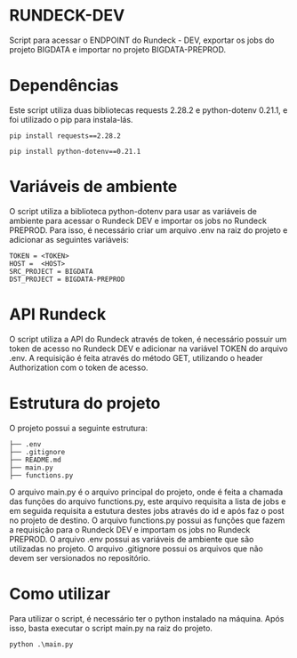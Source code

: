 # RUNDECK-DEV 
Script para acessar o ENDPOINT do Rundeck - DEV, exportar os jobs do projeto BIGDATA e importar no projeto BIGDATA-PREPROD.

# Dependências
Este script utiliza duas bibliotecas requests 2.28.2 e python-dotenv 0.21.1, e foi utilizado o pip para instala-lás.
```bash:
pip install requests==2.28.2
```

```bash:
pip install python-dotenv==0.21.1
```


# Variáveis de ambiente

O script utiliza a biblioteca python-dotenv para usar as variáveis de ambiente para acessar o Rundeck DEV e importar os jobs no Rundeck PREPROD. Para isso, é necessário criar um arquivo .env na raiz do projeto e adicionar as seguintes variáveis:


```bash:
TOKEN = <TOKEN>
HOST =  <HOST>
SRC_PROJECT = BIGDATA
DST_PROJECT = BIGDATA-PREPROD
```


# API Rundeck

O script utiliza a API do Rundeck através de token, é necessário possuir um token de acesso no Rundeck DEV e adicionar na variável TOKEN do arquivo .env. A requisição é feita através do método GET, utilizando o header Authorization com o token de acesso.

# Estrutura do projeto

O projeto possui a seguinte estrutura:

```bash:
├── .env
├── .gitignore
├── README.md
├── main.py
├── functions.py
```

O arquivo main.py é o arquivo principal do projeto, onde é feita a chamada das funções do arquivo functions.py, este arquivo requisita a lista de jobs e em seguida requisita a estutura destes jobs através do id e após faz o post no projeto de destino. O arquivo functions.py possui as funções que fazem a requisição para o Rundeck DEV e importam os jobs no Rundeck PREPROD. O arquivo .env possui as variáveis de ambiente que são utilizadas no projeto. O arquivo .gitignore possui os arquivos que não devem ser versionados no repositório.

# Como utilizar

Para utilizar o script, é necessário ter o python instalado na máquina. Após isso, basta executar o script main.py na raiz do projeto.

```bash:
python .\main.py
```


